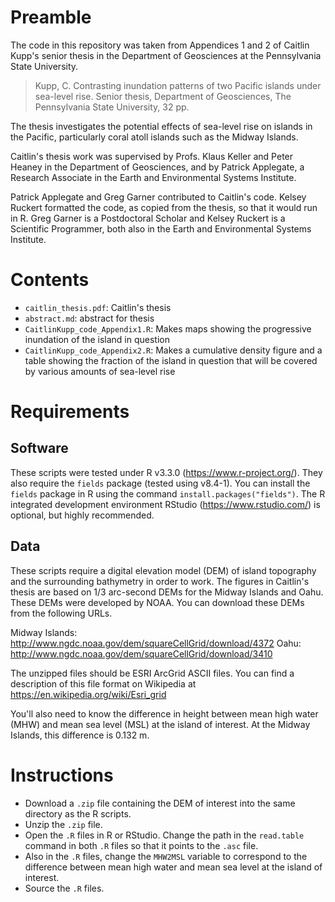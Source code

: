 # Preamble

The code in this repository was taken from Appendices 1 and 2 of Caitlin Kupp's senior thesis in the Department of Geosciences at the Pennsylvania State University.  

> Kupp, C.  Contrasting inundation patterns of two Pacific islands under sea-level rise.  Senior thesis, Department of Geosciences, The Pennsylvania State University, 32 pp.  

The thesis investigates the potential effects of sea-level rise on islands in the Pacific, particularly coral atoll islands such as the Midway Islands.  

Caitlin's thesis work was supervised by Profs. Klaus Keller and Peter Heaney in the Department of Geosciences, and by Patrick Applegate, a Research Associate in the Earth and Environmental Systems Institute.  

Patrick Applegate and Greg Garner contributed to Caitlin's code.  Kelsey Ruckert formatted the code, as copied from the thesis, so that it would run in R.  Greg Garner is a Postdoctoral Scholar and Kelsey Ruckert is a Scientific Programmer, both also in the Earth and Environmental Systems Institute.  

# Contents

* `caitlin_thesis.pdf`: Caitlin's thesis
* `abstract.md`: abstract for thesis
* `CaitlinKupp_code_Appendix1.R`: Makes maps showing the progressive inundation of the island in question
* `CaitlinKupp_code_Appendix2.R`: Makes a cumulative density figure and a table showing the fraction of the island in question that will be covered by various amounts of sea-level rise

# Requirements

## Software

These scripts were tested under R v3.3.0 (https://www.r-project.org/).  They also require the `fields` package (tested using v8.4-1).  You can install the `fields` package in R using the command `install.packages("fields")`.  The R integrated development environment RStudio (https://www.rstudio.com/) is optional, but highly recommended.  

## Data

These scripts require a digital elevation model (DEM) of island topography and the surrounding bathymetry in order to work.  The figures in Caitlin's thesis are based on 1/3 arc-second DEMs for the Midway Islands and Oahu.  These DEMs were developed by NOAA.  You can download these DEMs from the following URLs.  

Midway Islands: http://www.ngdc.noaa.gov/dem/squareCellGrid/download/4372
Oahu: http://www.ngdc.noaa.gov/dem/squareCellGrid/download/3410

The unzipped files should be ESRI ArcGrid ASCII files.  You can find a description of this file format on Wikipedia at https://en.wikipedia.org/wiki/Esri_grid

You'll also need to know the difference in height between mean high water (MHW) and mean sea level (MSL) at the island of interest.  At the Midway Islands, this difference is 0.132 m.  

# Instructions

* Download a `.zip` file containing the DEM of interest into the same directory as the R scripts.
* Unzip the `.zip` file.
* Open the `.R` files in R or RStudio.  Change the path in the `read.table` command in both `.R` files so that it points to the `.asc` file.  
* Also in the `.R` files, change the `MHW2MSL` variable to correspond to the difference between mean high water and mean sea level at the island of interest.  
* Source the `.R` files.  

